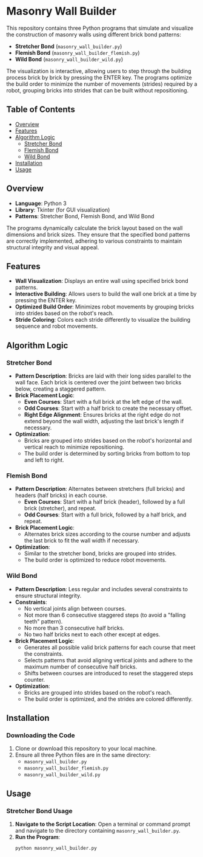 # Masonry Wall Builder

This repository contains three Python programs that simulate and visualize the construction of masonry walls using different brick bond patterns:

- **Stretcher Bond** (`masonry_wall_builder.py`)
- **Flemish Bond** (`masonry_wall_builder_flemish.py`)
- **Wild Bond** (`masonry_wall_builder_wild.py`)

The visualization is interactive, allowing users to step through the building process brick by brick by pressing the ENTER key. The programs optimize the build order to minimize the number of movements (strides) required by a robot, grouping bricks into strides that can be built without repositioning.

## Table of Contents
- [Overview](#overview)
- [Features](#features)
- [Algorithm Logic](#algorithm-logic)
  - [Stretcher Bond](#stretcher-bond)
  - [Flemish Bond](#flemish-bond)
  - [Wild Bond](#wild-bond)
- [Installation](#installation)
- [Usage](#usage)

## Overview
- **Language**: Python 3
- **Library**: Tkinter (for GUI visualization)
- **Patterns**: Stretcher Bond, Flemish Bond, and Wild Bond

The programs dynamically calculate the brick layout based on the wall dimensions and brick sizes. They ensure that the specified bond patterns are correctly implemented, adhering to various constraints to maintain structural integrity and visual appeal.

## Features
- **Wall Visualization**: Displays an entire wall using specified brick bond patterns.
- **Interactive Building**: Allows users to build the wall one brick at a time by pressing the ENTER key.
- **Optimized Build Order**: Minimizes robot movements by grouping bricks into strides based on the robot's reach.
- **Stride Coloring**: Colors each stride differently to visualize the building sequence and robot movements.

## Algorithm Logic

### Stretcher Bond
- **Pattern Description**: Bricks are laid with their long sides parallel to the wall face. Each brick is centered over the joint between two bricks below, creating a staggered pattern.
- **Brick Placement Logic**:
  - **Even Courses**: Start with a full brick at the left edge of the wall.
  - **Odd Courses**: Start with a half brick to create the necessary offset.
  - **Right Edge Alignment**: Ensures bricks at the right edge do not extend beyond the wall width, adjusting the last brick's length if necessary.
- **Optimization**:
  - Bricks are grouped into strides based on the robot's horizontal and vertical reach to minimize repositioning.
  - The build order is determined by sorting bricks from bottom to top and left to right.

### Flemish Bond
- **Pattern Description**: Alternates between stretchers (full bricks) and headers (half bricks) in each course.
  - **Even Courses**: Start with a half brick (header), followed by a full brick (stretcher), and repeat.
  - **Odd Courses**: Start with a full brick, followed by a half brick, and repeat.
- **Brick Placement Logic**:
  - Alternates brick sizes according to the course number and adjusts the last brick to fit the wall width if necessary.
- **Optimization**:
  - Similar to the stretcher bond, bricks are grouped into strides.
  - The build order is optimized to reduce robot movements.

### Wild Bond
- **Pattern Description**: Less regular and includes several constraints to ensure structural integrity.
- **Constraints**:
  - No vertical joints align between courses.
  - Not more than 6 consecutive staggered steps (to avoid a "falling teeth" pattern).
  - No more than 3 consecutive half bricks.
  - No two half bricks next to each other except at edges.
- **Brick Placement Logic**:
  - Generates all possible valid brick patterns for each course that meet the constraints.
  - Selects patterns that avoid aligning vertical joints and adhere to the maximum number of consecutive half bricks.
  - Shifts between courses are introduced to reset the staggered steps counter.
- **Optimization**:
  - Bricks are grouped into strides based on the robot's reach.
  - The build order is optimized, and the strides are colored differently.

## Installation

### Downloading the Code
1. Clone or download this repository to your local machine.
2. Ensure all three Python files are in the same directory:
   - `masonry_wall_builder.py`
   - `masonry_wall_builder_flemish.py`
   - `masonry_wall_builder_wild.py`

## Usage

### Stretcher Bond Usage
1. **Navigate to the Script Location**:
   Open a terminal or command prompt and navigate to the directory containing `masonry_wall_builder.py`.
2. **Run the Program**:
   ```bash
   python masonry_wall_builder.py
